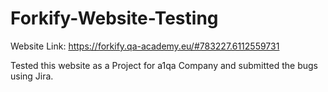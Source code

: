# Forkify-Website-Testing
Website Link: https://forkify.qa-academy.eu/#783227.6112559731

Tested this website as a Project for a1qa Company and submitted the bugs using Jira.
